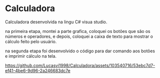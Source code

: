 # Calculadora

Calculadora desenvolvida na lingu C# visua studio.

na primeira etapa, montei a parte grafica, coloquei os botões que são os números e operadores, e depois, coloquei a caixa de texto para mostrar o cálculo feito pelo usuário.

na segunda etapa foi desenvolvido o código para dar comando aos botões e imprimir cálculo na tela. 

https://github.com/Lucasvi1998/Calculadora/assets/103540716/53ebc7d7-ef41-4be6-9d96-2a246683dc7e

